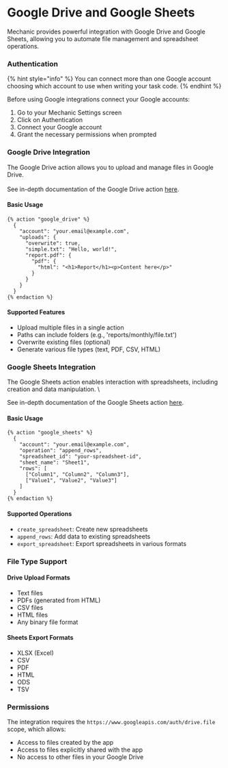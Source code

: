 # Google Drive and Google Sheets

Mechanic provides powerful integration with Google Drive and Google Sheets, allowing you to automate file management and spreadsheet operations.

### Authentication

{% hint style="info" %}
You can connect more than one Google account choosing which account to use when writing your task code.
{% endhint %}

Before using Google integrations connect your Google accounts:

1. Go to your Mechanic Settings screen
2. Click on Authentication
3. Connect your Google account
4. Grant the necessary permissions when prompted

### Google Drive Integration

The Google Drive action allows you to upload and manage files in Google Drive.\
\
See in-depth documentation of the Google Drive action [here](../../core/actions/google-drive.md).

#### Basic Usage

```liquid
{% action "google_drive" %}
  {
    "account": "your.email@example.com",
    "uploads": {
      "overwrite": true,
      "simple.txt": "Hello, world!",
      "report.pdf": {
        "pdf": {
          "html": "<h1>Report</h1><p>Content here</p>"
        }
      }
    }
  }
{% endaction %}
```

#### Supported Features

* Upload multiple files in a single action
* Paths can include folders (e.g., 'reports/monthly/file.txt')
* Overwrite existing files (optional)
* Generate various file types (text, PDF, CSV, HTML)

### Google Sheets Integration

The Google Sheets action enables interaction with spreadsheets, including creation and data manipulation. \


See in-depth documentation of the Google Sheets action [here](../../core/actions/google-sheets.md).

#### Basic Usage

```liquid
{% action "google_sheets" %}
  {
    "account": "your.email@example.com",
    "operation": "append_rows",
    "spreadsheet_id": "your-spreadsheet-id",
    "sheet_name": "Sheet1",
    "rows": [
      ["Column1", "Column2", "Column3"],
      ["Value1", "Value2", "Value3"]
    ]
  }
{% endaction %}
```

#### Supported Operations

* `create_spreadsheet`: Create new spreadsheets
* `append_rows`: Add data to existing spreadsheets
* `export_spreadsheet`: Export spreadsheets in various formats

### File Type Support

#### Drive Upload Formats

* Text files
* PDFs (generated from HTML)
* CSV files
* HTML files
* Any binary file format

#### Sheets Export Formats

* XLSX (Excel)
* CSV
* PDF
* HTML
* ODS
* TSV

### Permissions

The integration requires the `https://www.googleapis.com/auth/drive.file` scope, which allows:

* Access to files created by the app
* Access to files explicitly shared with the app
* No access to other files in your Google Drive

